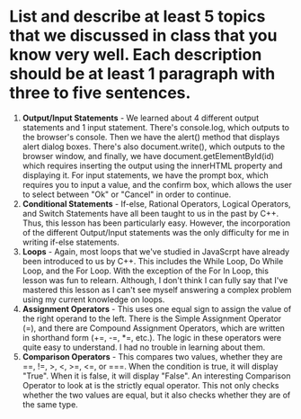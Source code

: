 # List and describe at least 5 topics that we discussed in class that you know very well. Each description should be at least 1 paragraph with three to five sentences.
1. **Output/Input Statements** - We learned about 4 different output statements and 1 input statement. There's console.log, which outputs to the browser's console. Then we have the alert() method that displays alert dialog boxes. There's also document.write(), which outputs to the browser window, and finally, we have document.getElementById(id) which requires inserting the output using the innerHTML property and displaying it. For input statements, we have the prompt box, which requires you to input a value, and the confirm box, which allows the user to select between "Ok" or "Cancel" in order to continue.
2. **Conditional Statements** - If-else, Rational Operators, Logical Operators, and Switch Statements have all been taught to us in the past by C++. Thus, this lesson has been particularly easy. However, the incorporation of the different Output/Input statements was the only difficulty for me in writing if-else statements.
3. **Loops** - Again, most loops that we've studied in JavaScrpt have already been introduced to us by C++. This includes the While Loop, Do While Loop, and the For Loop. With the exception of the For In Loop, this lesson was fun to relearn. Although, I don't think I can fully say that I've mastered this lesson as I can't see myself answering a complex problem using my current knowledge on loops.
4. **Assignment Operators** - This uses one equal sign to assign the value of the right operand to the left. There is the Simple Assignment Operator (=), and there are Compound Assignment Operators, which are written in shorthand form (+=, -=, *=, etc.). The logic in these operators were quite easy to understand. I had no trouble in learning about them.
5. **Comparison Operators** - This compares two values, whether they are ==, !=, >, <, >=, <=, or ===. When the condition is true, it will display "True". When it is false, it will display "False". An interesting Comparison Operator to look at is the strictly equal operator. This not only checks whether the two values are equal, but it also checks whether they are of the same type.